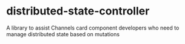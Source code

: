 # distributed-state-controller

A library to assist Channels card component developers who need to manage distributed state based on mutations
